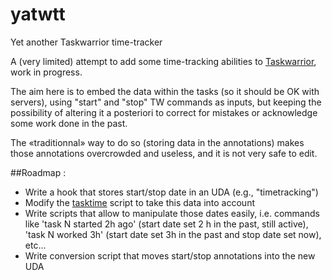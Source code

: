 # yatwtt
Yet another Taskwarrior time-tracker

A (very limited) attempt to add some time-tracking abilities to
[Taskwarrior](http://www.taskwarrior.org), work in progress.

The aim here is to embed the data within the tasks (so it should be OK with
servers), using "start" and "stop" TW commands as inputs, but keeping the
possibility of altering it a posteriori to correct for mistakes or acknowledge
some work done in the past.

The «traditionnal» way to do so (storing data in the annotations) makes those
annotations overcrowded and useless, and it is not very safe to edit.

##Roadmap :

- Write a hook that stores start/stop date in an UDA (e.g., "timetracking")
- Modify the [tasktime](https://github.com/svenhertle/tasktime) script to take
  this data into account
- Write scripts that allow to manipulate those dates easily, i.e. commands like
  'task N started 2h ago' (start date set 2 h in the past, still active), 'task N worked 3h' (start date set 3h in the past and stop date set now), etc...
- Write conversion script that moves start/stop annotations into the new UDA
 

